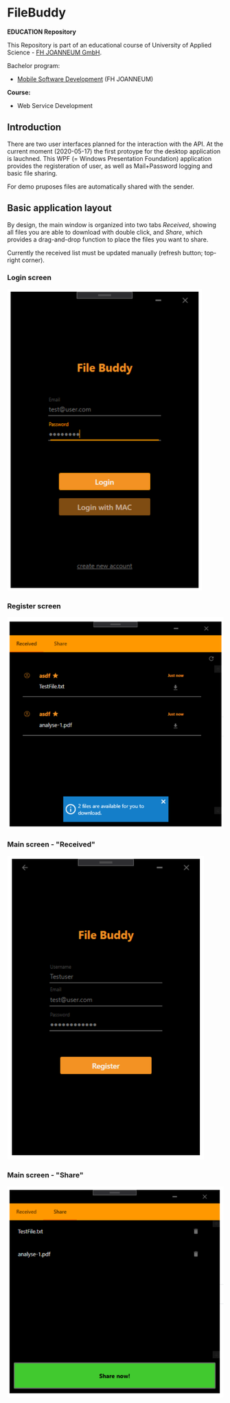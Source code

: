 
# FileBuddy
**EDUCATION Repository**

This Repository is part of an educational course of University of Applied Science -  [FH JOANNEUM GmbH](https://www.fh-joanneum.at/iit).

Bachelor program:

-   [Mobile Software Development]([https://www.fh-joanneum.at/mobile-software-development/bachelor/](https://www.fh-joanneum.at/mobile-software-development/bachelor/))  (FH JOANNEUM)

**Course:**

-  Web Service Development

## Introduction
There are two user interfaces planned for the interaction with the API. At the current moment (2020-05-17) the first protoype for the desktop application is lauchned. This WPF (= Windows Presentation Foundation) application provides the registeration of user, as well as Mail+Password logging and basic file sharing.

For demo pruposes files are automatically shared with the sender.

## Basic application layout
By design, the main window is organized into two tabs *Received*, showing all files you are able to download with double click, and *Share*, which provides a drag-and-drop function to place the files you want to share.

Currently the received list must be updated manually (refresh button; top-right corner).

### Login screen
![Login screen](../images/login-screen.PNG)

### Register screen
![Register screen](../images/received-screen-with-files.PNG)

### Main screen - "Received"
![Main screen](../images/register-screen.PNG)

### Main screen - "Share"
![Main screen](../images/share-screen-with-files.PNG)
